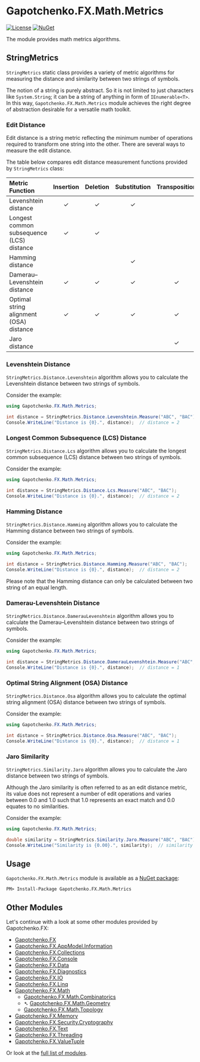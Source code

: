 ﻿# Gapotchenko.FX.Math.Metrics

[![License](https://img.shields.io/badge/license-MIT-green.svg)](../../LICENSE)
[![NuGet](https://img.shields.io/nuget/v/Gapotchenko.FX.Math.Metrics.svg)](https://www.nuget.org/packages/Gapotchenko.FX.Math.Metrics)

The module provides math metrics algorithms.

## StringMetrics

`StringMetrics` static class provides a variety of metric algorithms for measuring the distance and similarity between two strings of symbols.

The notion of a string is purely abstract.
So it is not limited to just characters like `System.String`; it can be a string of anything in form of `IEnumerable<T>`.
In this way, `Gapotchenko.FX.Math.Metrics` module achieves the right degree of abstraction desirable for a versatile math toolkit.

### Edit Distance

Edit distance is a string metric reflecting the minimum number of operations required to transform one string into the other.
There are several ways to measure the edit distance.

The table below compares edit distance measurement functions provided by `StringMetrics` class:

| Metric Function                           | Insertion | Deletion | Substitution | Transposition |
|:------------------------------------------|:---------:|:--------:|:------------:|:-------------:|
| Levenshtein distance                      | &check;   | &check;  | &check;      |               |
| Longest common subsequence (LCS) distance | &check;   | &check;  |              |               |
| Hamming distance                          |           |          | &check;      |               |
| Damerau–Levenshtein distance              | &check;   | &check;  | &check;      | &check;       |
| Optimal string alignment (OSA) distance   | &check;   | &check;  | &check;      | &check;       |
| Jaro distance                             |           |          |              | &check;       |

### Levenshtein Distance

`StringMetrics.Distance.Levenshtein` algorithm allows you to calculate the Levenshtein distance between two strings of symbols.

Consider the example:

``` C#
using Gapotchenko.FX.Math.Metrics;

int distance = StringMetrics.Distance.Levenshtein.Measure("ABC", "BAC");
Console.WriteLine("Distance is {0}.", distance);  // distance = 2
```

### Longest Common Subsequence (LCS) Distance

`StringMetrics.Distance.Lcs` algorithm allows you to calculate the longest common subsequence (LCS) distance between two strings of symbols.

Consider the example:

``` C#
using Gapotchenko.FX.Math.Metrics;

int distance = StringMetrics.Distance.Lcs.Measure("ABC", "BAC");
Console.WriteLine("Distance is {0}.", distance);  // distance = 2
```

### Hamming Distance

`StringMetrics.Distance.Hamming` algorithm allows you to calculate the Hamming distance between two strings of symbols.

Consider the example:

``` C#
using Gapotchenko.FX.Math.Metrics;

int distance = StringMetrics.Distance.Hamming.Measure("ABC", "BAC");
Console.WriteLine("Distance is {0}.", distance);  // distance = 2
```

Please note that the Hamming distance can only be calculated between two string of an equal length.

### Damerau-Levenshtein Distance

`StringMetrics.Distance.DamerauLevenshtein` algorithm allows you to calculate the Damerau–Levenshtein distance between two strings of symbols.

Consider the example:

``` C#
using Gapotchenko.FX.Math.Metrics;

int distance = StringMetrics.Distance.DamerauLevenshtein.Measure("ABC", "BAC");
Console.WriteLine("Distance is {0}.", distance);  // distance = 1
```

### Optimal String Alignment (OSA) Distance

`StringMetrics.Distance.Osa` algorithm allows you to calculate the optimal string alignment (OSA) distance between two strings of symbols.

Consider the example:

``` C#
using Gapotchenko.FX.Math.Metrics;

int distance = StringMetrics.Distance.Osa.Measure("ABC", "BAC");
Console.WriteLine("Distance is {0}.", distance);  // distance = 1
```

### Jaro Similarity

`StringMetrics.Similarity.Jaro` algorithm allows you to calculate the Jaro distance between two strings of symbols.

Although the Jaro similarity is often referred to as an edit distance metric, its value does not represent a number of edit operations
and varies between 0.0 and 1.0 such that 1.0 represents an exact match and 0.0 equates to no similarities.

Consider the example:

``` C#
using Gapotchenko.FX.Math.Metrics;

double similarity = StringMetrics.Similarity.Jaro.Measure("ABC", "BAC");
Console.WriteLine("Similarity is {0.00}.", similarity);  // similarity = 0.36
```

## Usage

`Gapotchenko.FX.Math.Metrics` module is available as a [NuGet package](https://nuget.org/packages/Gapotchenko.FX.Math.Metrics):

```
PM> Install-Package Gapotchenko.FX.Math.Metrics
```

## Other Modules

Let's continue with a look at some other modules provided by Gapotchenko.FX:

- [Gapotchenko.FX](../Gapotchenko.FX)
- [Gapotchenko.FX.AppModel.Information](../Gapotchenko.FX.AppModel.Information)
- [Gapotchenko.FX.Collections](../Gapotchenko.FX.Collections)
- [Gapotchenko.FX.Console](../Gapotchenko.FX.Console)
- [Gapotchenko.FX.Data](../Data/Encoding/Gapotchenko.FX.Data.Encoding)
- [Gapotchenko.FX.Diagnostics](../Gapotchenko.FX.Diagnostics.CommandLine)
- [Gapotchenko.FX.IO](../Gapotchenko.FX.IO)
- [Gapotchenko.FX.Linq](../Gapotchenko.FX.Linq)
- [Gapotchenko.FX.Math](../Gapotchenko.FX.Math)
  - [Gapotchenko.FX.Math.Combinatorics](../Gapotchenko.FX.Math.Combinatorics)
  - &#x27B4; [Gapotchenko.FX.Math.Geometry](../Gapotchenko.FX.Math.Geometry)
  - [Gapotchenko.FX.Math.Topology](../Gapotchenko.FX.Math.Topology)
- [Gapotchenko.FX.Memory](../Gapotchenko.FX.Memory)
- [Gapotchenko.FX.Security.Cryptography](../Gapotchenko.FX.Security.Cryptography)
- [Gapotchenko.FX.Text](../Gapotchenko.FX.Text)
- [Gapotchenko.FX.Threading](../Gapotchenko.FX.Threading)
- [Gapotchenko.FX.ValueTuple](../Gapotchenko.FX.ValueTuple)

Or look at the [full list of modules](..#available-modules).

